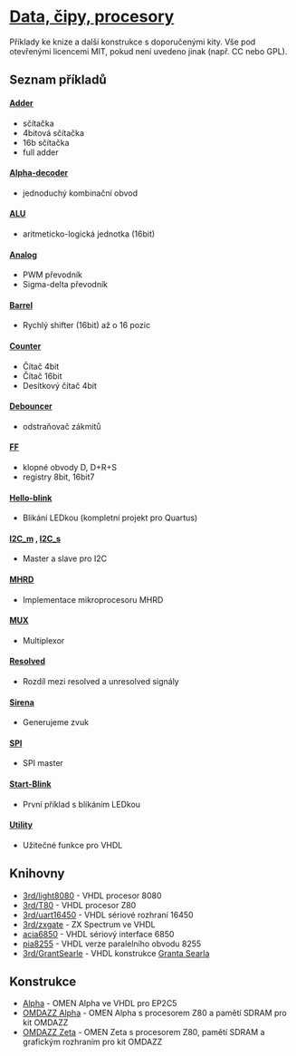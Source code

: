 [Data, čipy, procesory](https://datacipy.cz/)
==============================================

Příklady ke knize a další konstrukce s doporučenými kity. Vše pod otevřenými licencemi MIT, pokud není uvedeno jinak (např. CC nebo GPL).

Seznam příkladů
----------

#### [Adder](./adder)
- sčítačka
- 4bitová sčítačka
- 16b sčítačka
- full adder

#### [Alpha-decoder](./alpha-decoder)
- jednoduchý kombinační obvod

#### [ALU](./alu)
- aritmeticko-logická jednotka (16bit)
  
#### [Analog](./analog)
- PWM převodník
- Sigma-delta převodník

#### [Barrel](./barrel)
- Rychlý shifter (16bit) až o 16 pozic

#### [Counter](./counter)
- Čítač 4bit
- Čítač 16bit
- Desítkový čítač 4bit 

#### [Debouncer](./debouncer)
- odstraňovač zákmitů
  
#### [FF](./ff)
- klopné obvody D, D+R+S
- registry 8bit, 16bit7

#### [Hello-blink](./hello-blink)
- Blikání LEDkou (kompletní projekt pro Quartus)

#### [I2C_m](./i2c_m) , [I2C_s](./i2c_s)
- Master a slave pro I2C
  
#### [MHRD](./MHRD)
- Implementace mikroprocesoru MHRD

#### [MUX](./mux)
- Multiplexor

#### [Resolved](./resolved)
- Rozdíl mezi resolved a unresolved signály

#### [Sirena](./sirena)
- Generujeme zvuk

#### [SPI](./spi)
- SPI master

#### [Start-Blink](./start-blink)
- První příklad s blikáním LEDkou

#### [Utility](./utility)
- Užitečné funkce pro VHDL

Knihovny
----

- [3rd/light8080](./3rd/light8080) - VHDL procesor 8080
- [3rd/T80](./3rd/T80) - VHDL procesor Z80
- [3rd/uart16450](./3rd/uart16450) - VHDL sériové rozhraní 16450
- [3rd/zxgate](./3rd/zxgate) - ZX Spectrum ve VHDL
- [acia6850](./acia6850) - VHDL sériový interface 6850
- [pia8255](./pia8255) - VHDL verze paralelního obvodu 8255
- [3rd/GrantSearle](./3rd/GrantSearle) - VHDL konstrukce [Granta Searla](https://searle.wales)

Konstrukce
----

- [Alpha](./alpha) - OMEN Alpha ve VHDL pro EP2C5
- [OMDAZZ Alpha](./omdazz-alpha) - OMEN Alpha s procesorem Z80 a pamětí SDRAM pro kit OMDAZZ
- [OMDAZZ Zeta](./omdazz-zeta) - OMEN Zeta s procesorem Z80, pamětí SDRAM a grafickým rozhraním pro kit OMDAZZ